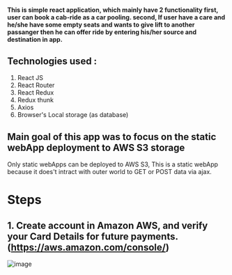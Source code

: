 #### This is simple react application, which mainly have 2 functionality first, user can book a cab-ride as a car pooling. second, If user have a care and he/she have some empty seats and wants to give lift to another passanger then he can offer ride by entering his/her source and destination in app.

## Technologies used :
1. React JS
2. React Router
3. React Redux
4. Redux thunk
5. Axios
6. Browser's Local storage (as database)

## Main goal of this app was to focus on the static webApp deployment to AWS S3 storage
Only static webApps can be deployed to AWS S3, This is a static webApp because it does't intract with outer world to GET or POST data via ajax.

# Steps 
## 1. Create account in Amazon AWS, and verify your Card Details for future payments. (https://aws.amazon.com/console/) 
![image](https://user-images.githubusercontent.com/26189907/85405704-70ba8480-b57e-11ea-8cbd-25e055064bd0.png)
